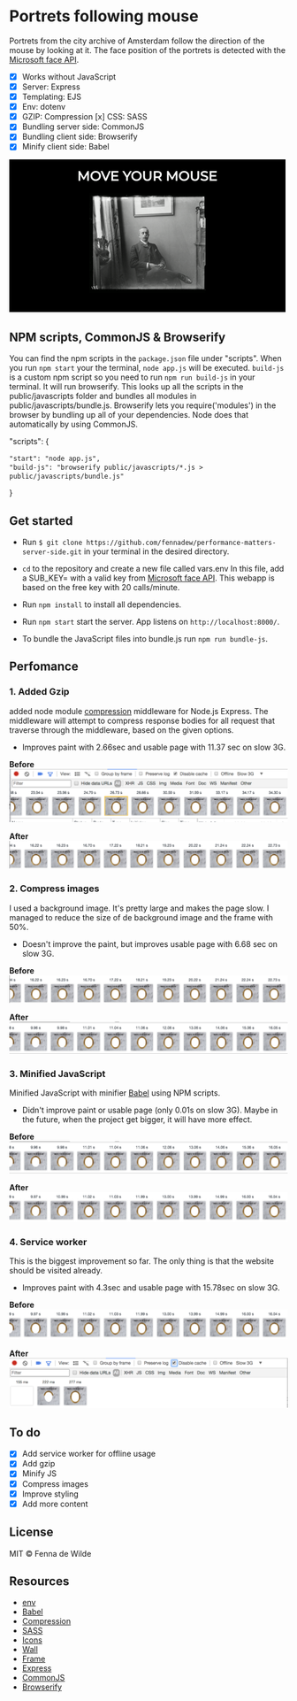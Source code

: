 # Portrets following mouse

Portrets from the city archive of Amsterdam follow the direction of the mouse by looking at it. The face position of the portrets is detected with the [Microsoft face API](https://azure.microsoft.com/en-us/services/cognitive-services/face/).
*   [x] Works without JavaScript
*   [x] Server: Express
*   [x] Templating: EJS
*   [x] Env: dotenv
*   [x] GZIP: Compression
    [x] CSS: SASS
*   [x] Bundling server side: CommonJS
*   [x] Bundling client side: Browserify
*   [x] Minify client side: Babel

![Example webapp](https://github.com/fennadew/performance-matters-server-side/blob/master/public/images/example.gif)

## NPM scripts, CommonJS & Browserify
You can find the npm scripts in the `package.json` file under "scripts". When you run `npm start` your the terminal, `node app.js` will be executed.
`build-js` is a custom npm script so you need to run `npm run build-js` in your terminal. It will run browserify. This looks up all the scripts in the public/javascripts folder and bundles all modules in public/javascripts/bundle.js.
Browserify lets you require('modules') in the browser by bundling up all of your dependencies. Node does that automatically by using CommonJS.

  "scripts": {

    "start": "node app.js",
    "build-js": "browserify public/javascripts/*.js > public/javascripts/bundle.js"

  }

## Get started

* Run `$ git clone https://github.com/fennadew/performance-matters-server-side.git` in your terminal in the desired directory.

* `cd` to the repository and create a new file called vars.env
In this file, add a SUB_KEY= with a valid key from [Microsoft face API](https://azure.microsoft.com/en-us/services/cognitive-services/face/).
This webapp is based on the free key with 20 calls/minute. 

* Run `npm install` to install all dependencies.

* Run `npm start` start the server.
App listens on `http://localhost:8000/`.

* To bundle the JavaScript files into bundle.js run `npm run bundle-js`.

## Perfomance
### 1. Added Gzip
added node module [compression](https://github.com/expressjs/compression) middleware for Node.js Express. The middleware will attempt to compress response bodies for all request that traverse through the middleware, based on the given options.

* Improves paint with 2.66sec and usable page with 11.37 sec on slow 3G.

<b>Before</b>
![Example webapp](https://github.com/fennadew/performance-matters-server-side/blob/master/public/images/gzip.png)

<b>After</b>
![Example webapp](https://github.com/fennadew/performance-matters-server-side/blob/master/public/images/aftergzip.png)

### 2. Compress images
I used a background image. It's pretty large and makes the page slow. I managed to reduce the size of de background image and the frame with 50%.

* Doesn't improve the paint, but improves usable page with 6.68 sec on slow 3G.

<b>Before</b>
![Example webapp](https://github.com/fennadew/performance-matters-server-side/blob/master/public/images/aftergzip.png)

<b>After</b>
![Example webapp](https://github.com/fennadew/performance-matters-server-side/blob/master/public/images/compressimg.png)

### 3. Minified JavaScript
Minified JavaScript with minifier [Babel](https://github.com/babel/minify) using NPM scripts.

* Didn't improve paint or usable page (only 0.01s on slow 3G). Maybe in the future, when the project get bigger, it will have more effect.

<b>Before</b>
![Example webapp](https://github.com/fennadew/performance-matters-server-side/blob/master/public/images/compressimg.png)

<b>After</b>
![Example webapp](https://github.com/fennadew/performance-matters-server-side/blob/master/public/images/minify.png)

### 4. Service worker
This is the biggest improvement so far. The only thing is that the website should be visited already.

* Improves paint with 4.3sec and usable page with 15.78sec on slow 3G.

<b>Before</b>
![Example webapp](https://github.com/fennadew/performance-matters-server-side/blob/master/public/images/minify.png)

<b>After</b>
![Example webapp](https://github.com/fennadew/performance-matters-server-side/blob/master/public/images/serviceworker.png)

## To do
*   [x] Add service worker for offline usage
*   [x] Add gzip
*   [x] Minify JS
*   [x] Compress images
*   [x] Improve styling
*   [x] Add more content

## License
MIT © Fenna de Wilde

## Resources

* [env](https://github.com/motdotla/dotenv)
* [Babel](https://github.com/babel/minify)
* [Compression](https://github.com/expressjs/compression)
* [SASS](https://sass-lang.com/)
* [Icons](flaticon.com)
* [Wall](https://desktopwalls.net/wp-content/uploads/2015/02/White%20Wall%20Texture%20Cracks%20Grunge%20Desktop%20Wallpaper.jpg)
* [Frame](http://pluspng.com/png-54437.html)
* [Express](https://github.com/expressjs/express)
* [CommonJS](https://nodejs.org/docs/latest/api/modules.html)
* [Browserify](http://browserify.org/)




